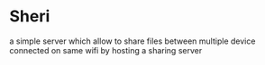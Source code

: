# Sheri
a simple server which allow to share files between multiple device connected on same wifi by hosting a sharing server
